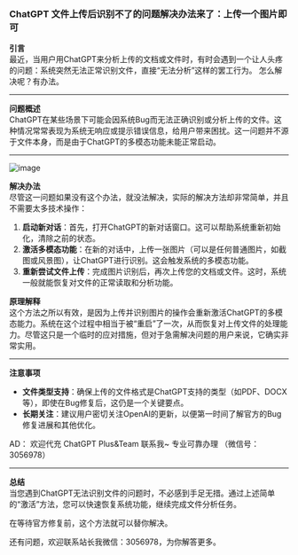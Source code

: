 ### ChatGPT 文件上传后识别不了的问题解决办法来了：上传一个图片即可

**引言**  
最近，当用户用ChatGPT来分析上传的文档或文件时，有时会遇到一个让人头疼的问题：系统突然无法正常识别文件，直接“无法分析”这样的罢工行为。
怎么解决呢？有办法。

---

**问题概述**  
ChatGPT在某些场景下可能会因系统Bug而无法正确识别或分析上传的文件。这种情况常常表现为系统无响应或提示错误信息，给用户带来困扰。这一问题并不源于文件本身，而是由于ChatGPT的多模态功能未能正常启动。

---
![image](https://github.com/user-attachments/assets/7b8029aa-af71-49a4-b306-9cbc33381789)


**解决办法**  
尽管这一问题如果没有这个办法，就没法解决，实际的解决方法却非常简单，并且不需要太多技术操作：

1. **启动新对话**：首先，打开ChatGPT的新对话窗口。这可以帮助系统重新初始化，清除之前的状态。
2. **激活多模态功能**：在新的对话中，上传一张图片（可以是任何普通图片，如截图或风景图），让ChatGPT进行识别。这会触发系统的多模态功能。
3. **重新尝试文件上传**：完成图片识别后，再次上传您的文档或文件。这时，系统一般就能恢复对文件的正常读取和分析功能。

**原理解释**  
这个方法之所以有效，是因为上传并识别图片的操作会重新激活ChatGPT的多模态能力。系统在这个过程中相当于被“重启”了一次，从而恢复对上传文件的处理能力。尽管这只是一个临时的应对措施，但对于急需解决问题的用户来说，它确实非常实用。

---

**注意事项**  
- **文件类型支持**：确保上传的文件格式是ChatGPT支持的类型（如PDF、DOCX等），即使在Bug修复后，这仍是一个关键要点。
- **长期关注**：建议用户密切关注OpenAI的更新，以便第一时间了解官方的Bug修复进展和其他优化。

AD：
欢迎代充 ChatGPT Plus&Team 联系我~ 专业可靠办理 （微信号：3056978）

---

**总结**  
当您遇到ChatGPT无法识别文件的问题时，不必感到手足无措。通过上述简单的“激活”方法，您可以快速恢复系统功能，继续完成文件分析任务。

在等待官方修复前，这个方法就可以替你解决。

还有问题，欢迎联系站长我微信：3056978，为你解答更多。

